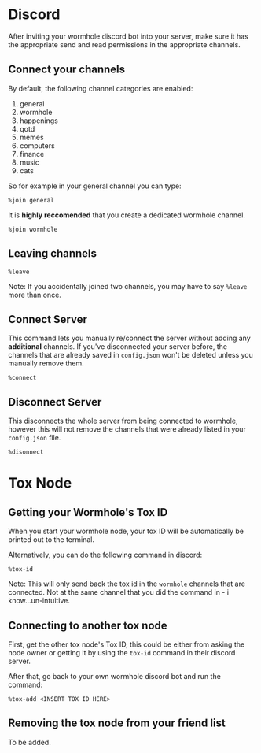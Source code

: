 # Discord

After inviting your wormhole discord bot into your server, make sure it has the appropriate send and read permissions in the appropriate channels.

## Connect your channels 
By default, the following channel categories are enabled:
1. general
2. wormhole
3. happenings
4. qotd
5. memes
6. computers
7. finance
8. music
9. cats

So for example in your general channel you can type:
```
%join general
```

It is **highly reccomended** that you create a dedicated wormhole channel.

```
%join wormhole
```

## Leaving channels
```
%leave
```

Note: If you accidentally joined two channels, you may have to say `%leave` more than once.

## Connect Server
This command lets you manually re/connect the server without adding any **additional** channels. If you've disconnected your server before, the channels that are already saved in `config.json` won't be deleted unless you manually remove them.
```
%connect
```

## Disconnect Server
This disconnects the whole server from being connected to wormhole, however this will not remove the channels that were already listed in your `config.json` file.
```
%disonnect
```

# Tox Node
## Getting your Wormhole's Tox ID
When you start your wormhole node, your tox ID will be automatically be printed out to the terminal.

Alternatively, you can do the following command in discord:
```
%tox-id
```
Note: This will only send back the tox id in the `wormhole` channels that are connected. Not at the same channel that you did the command in - i know...un-intuitive.

## Connecting to another tox node
First, get the other tox node's Tox ID, this could be either from asking the node owner or getting it by using the `tox-id` command in their discord server.

After that, go back to your own wormhole discord bot and run the command:
```
%tox-add <INSERT TOX ID HERE>
```

## Removing the tox node from your friend list
To be added.
